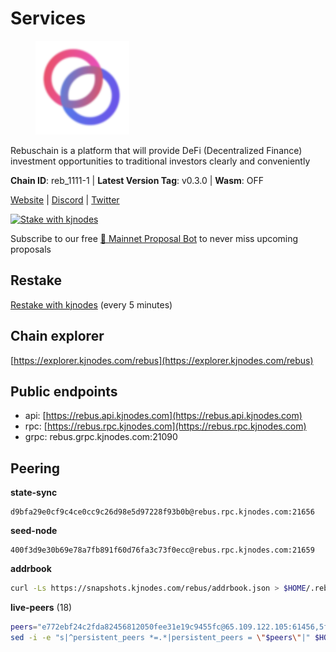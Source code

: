 # Services

<figure><img src="https://raw.githubusercontent.com/kj89/cosmos-images/main/logos/rebus.png" width="150" alt=""><figcaption></figcaption></figure>

Rebuschain is a platform that will provide DeFi (Decentralized Finance)  investment opportunities to traditional investors clearly and conveniently

**Chain ID**: reb_1111-1 | **Latest Version Tag**: v0.3.0 | **Wasm**: OFF

[Website](https://www.rebuschain.com) | [Discord](https://discord.gg/rebuschain) | [Twitter](https://twitter.com/RebusChain)

[![Stake with kjnodes](https://i.ibb.co/cr44Q8j/button-stake-with-kjnodes.png)](https://restake.app/rebus/rebusvaloper1vndzy8y55ylgpmmsc34uy8rm6kqlml6ffs9lrv)

Subscribe to our free [🤖 Mainnet Proposal Bot](https://t.me/kjnodes_proposal_bot) to never miss upcoming proposals

## Restake

[Restake with kjnodes](https://restake.app/rebus/rebusvaloper1vndzy8y55ylgpmmsc34uy8rm6kqlml6ffs9lrv) (every 5 minutes)
## Chain explorer
[https://explorer.kjnodes.com/rebus](https://explorer.kjnodes.com/rebus)

## Public endpoints

* api: [https://rebus.api.kjnodes.com](https://rebus.api.kjnodes.com)
* rpc: [https://rebus.rpc.kjnodes.com](https://rebus.rpc.kjnodes.com)
* grpc: rebus.grpc.kjnodes.com:21090

## Peering

**state-sync**

```text
d9bfa29e0cf9c4ce0cc9c26d98e5d97228f93b0b@rebus.rpc.kjnodes.com:21656
```

**seed-node**

```text
400f3d9e30b69e78a7fb891f60d76fa3c73f0ecc@rebus.rpc.kjnodes.com:21659
```

**addrbook**
```bash
curl -Ls https://snapshots.kjnodes.com/rebus/addrbook.json > $HOME/.rebusd/config/addrbook.json
```

**live-peers** (18)
```bash
peers="e772ebf24c2fda82456812050fee31e19c9455fc@65.109.122.105:61456,5fb9952f3eaeb5be3aab37425831c2a4830a019d@65.21.133.125:29656,69e27ab9b46350654805df3ea8d9ac2f00af4e4c@38.242.244.85:26656,f546370843f92e2415524a7b18f9cd528e2fd706@65.109.55.186:26656,c126eed9cfede7802d78f570fec8175835309a73@141.95.127.146:26656,89757803f40da51678451735445ad40d5b15e059@169.155.44.106:26656,ab6a4ae2857ac05fa8f45b03871fa3945193fc61@46.4.81.204:35656,3e319c765b7b48d518a2e3218efc317234b81681@142.132.159.188:26656,f4ad005ee8ec25508c498294e9e83d81b188ea49@185.248.24.16:21656,b570827e4397512e077028ea7121d3e19eb25bab@85.10.200.221:26656,a3d975c913570ad217d9a3de01a8616ad5ce20f8@142.132.128.137:26656,d9bfa29e0cf9c4ce0cc9c26d98e5d97228f93b0b@65.109.88.38:21656,b1dcbb37514fbe215be54079e71aa39dac7fd0ae@64.5.123.203:26656,d3a8fdbe6776fc71998fa893abcd634461b52b19@65.109.92.241:40106,cd71aa366822800a2aa7051fae69127f78b3f203@188.165.225.226:26656,2f6b34ad97c4827dace87436f0299cf89fe0c056@136.243.95.80:46656,8f023504e27873141164b6fbf1c4b788ff8d533b@159.69.200.24:26656,4e3e545e85000045ef44905ab683a5db6f87cdbe@88.198.32.17:37656"
sed -i -e "s|^persistent_peers *=.*|persistent_peers = \"$peers\"|" $HOME/.rebusd/config/config.toml
```
